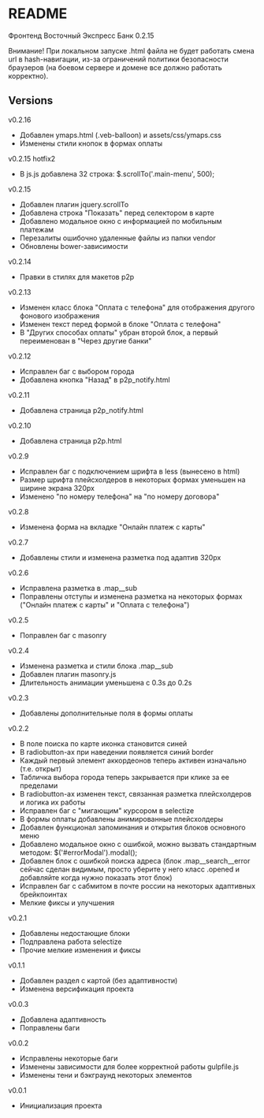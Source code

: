 # README #

Фронтенд Восточный Экспресс Банк 0.2.15

Внимание! При локальном запуске .html файла не будет работать смена url в hash-навигации, из-за ограничений политики безопасности браузеров (на боевом сервере и домене все должно работать корректно).


## Versions ##

v0.2.16

- Добавлен ymaps.html (.veb-balloon) и assets/css/ymaps.css
- Изменены стили кнопок в формах оплаты

v0.2.15 hotfix2

- В js.js добавлена 32 строка: $.scrollTo('.main-menu', 500);

v0.2.15

- Добавлен плагин jquery.scrollTo
- Добавлена строка "Показать" перед селектором в карте
- Добавлено модальное окно с информацией по мобильным платежам
- Перезалиты ошибочно удаленные файлы из папки vendor
- Обновлены bower-зависимости

v0.2.14

- Правки в стилях для макетов p2p

v0.2.13

- Изменен класс блока "Оплата с телефона" для отображения другого фонового изображения
- Изменен текст перед формой в блоке "Оплата с телефона"
- В "Других способах оплаты" убран второй блок, а первый переименован в "Через другие банки"

v0.2.12

- Исправлен баг с выбором города
- Добавлена кнопка "Назад" в p2p_notify.html

v0.2.11

- Добавлена страница p2p_notify.html

v0.2.10

- Добавлена страница p2p.html

v0.2.9

- Исправлен баг с подключением шрифта в less (вынесено в html)
- Размер шрифта плейсхолдеров в некоторых формах уменьшен на ширине экрана 320px
- Изменено "по номеру телефона" на "по номеру договора"

v0.2.8

- Изменена форма на вкладке "Онлайн платеж с карты"

v0.2.7

- Добавлены стили и изменена разметка под адаптив 320px

v0.2.6

- Исправлена разметка в .map__sub
- Поправлены отступы и изменена разметка на некоторых формах ("Онлайн платеж с карты" и "Оплата с телефона")

v0.2.5

- Поправлен баг с masonry

v0.2.4

- Изменена разметка и стили блока .map__sub
- Добавлен плагин masonry.js
- Длительность анимации уменьшена с 0.3s до 0.2s

v0.2.3

- Добавлены дополнительные поля в формы оплаты

v0.2.2

- В поле поиска по карте иконка становится синей
- В radiobutton-ах при наведении появляется синий border
- Каждый первый элемент аккордеонов теперь активен изначально (т.е. открыт)
- Табличка выбора города теперь закрывается при клике за ее пределами
- В radiobutton-ах изменен текст, связанная разметка плейсхолдеров и логика их работы
- Исправлен баг с "мигающим" курсором в selectize
- В формы оплаты добавлены анимированные плейсхолдеры
- Добавлен функционал запоминания и открытия блоков основного меню
- Добавлено модальное окно с ошибкой, можно вызвать стандартным методом: $('#errorModal').modal();
- Добавлен блок с ошибкой поиска адреса (блок .map__search__error сейчас сделан видимым, просто уберите у него класс .opened и добавляйте когда нужно показать этот блок)
- Исправлен баг с сабмитом в почте россии на некоторых адаптивных брейкпоинтах
- Мелкие фиксы и улучшения

v0.2.1

- Добавлены недостающие блоки
- Подправлена работа selectize
- Прочие мелкие изменения и фиксы

v0.1.1

- Добавлен раздел с картой (без адаптивности)
- Изменена версификация проекта

v0.0.3

- Добавлена адаптивность
- Поправлены баги

v0.0.2

- Исправлены некоторые баги
- Изменены зависимости для более корректной работы gulpfile.js
- Изменены тени и бэкграунд некоторых элементов

v0.0.1

- Инициализация проекта